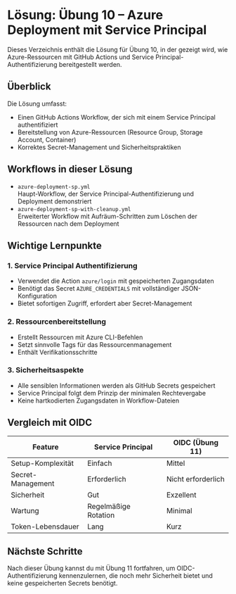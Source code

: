 # Lösung: Übung 10 – Azure Deployment mit Service Principal

Dieses Verzeichnis enthält die Lösung für Übung 10, in der gezeigt wird, wie Azure-Ressourcen mit GitHub Actions und Service Principal-Authentifizierung bereitgestellt werden.

## Überblick

Die Lösung umfasst:
- Einen GitHub Actions Workflow, der sich mit einem Service Principal authentifiziert
- Bereitstellung von Azure-Ressourcen (Resource Group, Storage Account, Container)
- Korrektes Secret-Management und Sicherheitspraktiken

## Workflows in dieser Lösung
- `azure-deployment-sp.yml`  
  Haupt-Workflow, der Service Principal-Authentifizierung und Deployment demonstriert
- `azure-deployment-sp-with-cleanup.yml`  
  Erweiterter Workflow mit Aufräum-Schritten zum Löschen der Ressourcen nach dem Deployment

## Wichtige Lernpunkte

### 1. Service Principal Authentifizierung
- Verwendet die Action `azure/login` mit gespeicherten Zugangsdaten
- Benötigt das Secret `AZURE_CREDENTIALS` mit vollständiger JSON-Konfiguration
- Bietet sofortigen Zugriff, erfordert aber Secret-Management

### 2. Ressourcenbereitstellung
- Erstellt Ressourcen mit Azure CLI-Befehlen
- Setzt sinnvolle Tags für das Ressourcenmanagement
- Enthält Verifikationsschritte

### 3. Sicherheitsaspekte
- Alle sensiblen Informationen werden als GitHub Secrets gespeichert
- Service Principal folgt dem Prinzip der minimalen Rechtevergabe
- Keine hartkodierten Zugangsdaten in Workflow-Dateien

## Vergleich mit OIDC
| Feature | Service Principal | OIDC (Übung 11) |
|---------|------------------|-------------------|
| Setup-Komplexität | Einfach | Mittel |
| Secret-Management | Erforderlich | Nicht erforderlich |
| Sicherheit | Gut | Exzellent |
| Wartung | Regelmäßige Rotation | Minimal |
| Token-Lebensdauer | Lang | Kurz |

## Nächste Schritte
Nach dieser Übung kannst du mit Übung 11 fortfahren, um OIDC-Authentifizierung kennenzulernen, die noch mehr Sicherheit bietet und keine gespeicherten Secrets benötigt.
